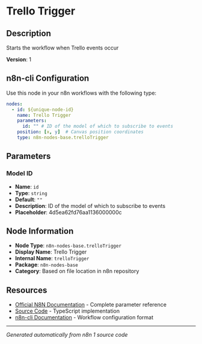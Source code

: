 # Trello Trigger

## Description

Starts the workflow when Trello events occur

**Version**: 1

## n8n-cli Configuration

Use this node in your n8n workflows with the following type:

```yaml
nodes:
  - id: ${unique-node-id}
    name: Trello Trigger
    parameters:
      id: "" # ID of the model of which to subscribe to events
    position: [x, y]  # Canvas position coordinates
    type: n8n-nodes-base.trelloTrigger
```

## Parameters

### Model ID

- **Name**: `id`
- **Type**: `string`
- **Default**: `""`
- **Description**: ID of the model of which to subscribe to events
- **Placeholder**: 4d5ea62fd76aa1136000000c


## Node Information

- **Node Type**: `n8n-nodes-base.trelloTrigger`
- **Display Name**: Trello Trigger
- **Internal Name**: `trelloTrigger`
- **Package**: `n8n-nodes-base`
- **Category**: Based on file location in n8n repository

## Resources

- [Official N8N Documentation](https://docs.n8n.io/integrations/builtin/app-nodes/n8n-nodes-base.trellotrigger/) - Complete parameter reference
- [Source Code](https://github.com/n8n-io/n8n/blob/master/packages/nodes-base/nodes/Trello/TrelloTrigger.node.ts) - TypeScript implementation
- [n8n-cli Documentation](https://github.com/edenreich/n8n-cli) - Workflow configuration format

---
*Generated automatically from n8n 1 source code*
